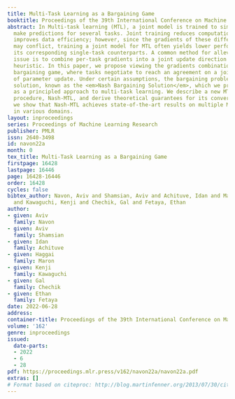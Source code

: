 ```yaml
---
title: Multi-Task Learning as a Bargaining Game
booktitle: Proceedings of the 39th International Conference on Machine Learning
abstract: In Multi-task learning (MTL), a joint model is trained to simultaneously
  make predictions for several tasks. Joint training reduces computation costs and
  improves data efficiency; however, since the gradients of these different tasks
  may conflict, training a joint model for MTL often yields lower performance than
  its corresponding single-task counterparts. A common method for alleviating this
  issue is to combine per-task gradients into a joint update direction using a particular
  heuristic. In this paper, we propose viewing the gradients combination step as a
  bargaining game, where tasks negotiate to reach an agreement on a joint direction
  of parameter update. Under certain assumptions, the bargaining problem has a unique
  solution, known as the <em>Nash Bargaining Solution</em>, which we propose to use
  as a principled approach to multi-task learning. We describe a new MTL optimization
  procedure, Nash-MTL, and derive theoretical guarantees for its convergence. Empirically,
  we show that Nash-MTL achieves state-of-the-art results on multiple MTL benchmarks
  in various domains.
layout: inproceedings
series: Proceedings of Machine Learning Research
publisher: PMLR
issn: 2640-3498
id: navon22a
month: 0
tex_title: Multi-Task Learning as a Bargaining Game
firstpage: 16428
lastpage: 16446
page: 16428-16446
order: 16428
cycles: false
bibtex_author: Navon, Aviv and Shamsian, Aviv and Achituve, Idan and Maron, Haggai
  and Kawaguchi, Kenji and Chechik, Gal and Fetaya, Ethan
author:
- given: Aviv
  family: Navon
- given: Aviv
  family: Shamsian
- given: Idan
  family: Achituve
- given: Haggai
  family: Maron
- given: Kenji
  family: Kawaguchi
- given: Gal
  family: Chechik
- given: Ethan
  family: Fetaya
date: 2022-06-28
address:
container-title: Proceedings of the 39th International Conference on Machine Learning
volume: '162'
genre: inproceedings
issued:
  date-parts:
  - 2022
  - 6
  - 28
pdf: https://proceedings.mlr.press/v162/navon22a/navon22a.pdf
extras: []
# Format based on citeproc: http://blog.martinfenner.org/2013/07/30/citeproc-yaml-for-bibliographies/
---
```

